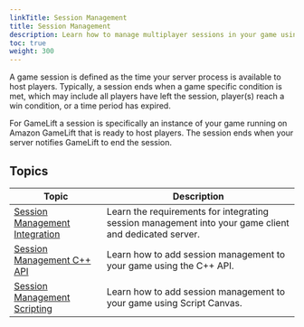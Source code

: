 ```yaml
---
linkTitle: Session Management
title: Session Management
description: Learn how to manage multiplayer sessions in your game using the AWS GameLift Gem in Open 3D Engine (O3DE).
toc: true
weight: 300
---
```


A game session is defined as the time your server process is available to host players. Typically, a session ends when a game specific condition is met, which may include all players have left the session, player(s) reach a win condition, or a time period has expired. 

For GameLift a session is specifically an instance of your game running on Amazon GameLift that is ready to host players. The session ends when your server notifies GameLift to end the session.

## Topics

| Topic | Description |
| - | - |
| [Session Management Integration](integration/) | Learn the requirements for integrating session management into your game client and dedicated server. |
| [Session Management C++ API](cpp-api/) | Learn how to add session management to your game using the C++ API. |
| [Session Management Scripting](scripting/) | Learn how to add session management to your game using Script Canvas. |
